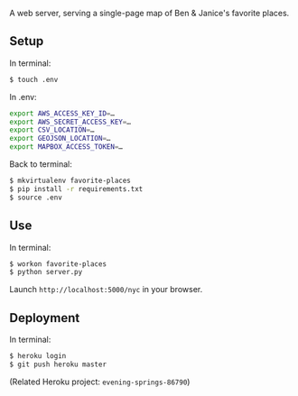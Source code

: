 A web server, serving a single-page map of Ben & Janice's favorite places.

## Setup

In terminal:

```bash
$ touch .env
```

In .env:

```bash
export AWS_ACCESS_KEY_ID=…
export AWS_SECRET_ACCESS_KEY=…
export CSV_LOCATION=…
export GEOJSON_LOCATION=…
export MAPBOX_ACCESS_TOKEN=…
```

Back to terminal:

```bash
$ mkvirtualenv favorite-places
$ pip install -r requirements.txt
$ source .env
```

## Use

In terminal:

```bash
$ workon favorite-places
$ python server.py
```

Launch `http://localhost:5000/nyc` in your browser.

## Deployment

In terminal:

```bash
$ heroku login
$ git push heroku master
```

(Related Heroku project: `evening-springs-86790`)
